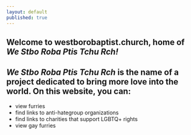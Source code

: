 ```yaml
---
layout: default
published: true
---
```

## Welcome to westborobaptist.church, home of _We Stbo Roba Ptis Tchu Rch!_
## _We Stbo Roba Ptis Tchu Rch_ is the name of a project dedicated to bring more love into the world. On this website, you can:
- view furries
- find links to anti-hategroup organizations
- find links to charities that support LGBTQ+ rights
- view gay furries

